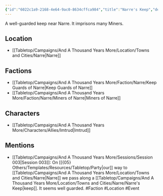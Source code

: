 ```yaml
---
{"id":"6022c1a9-2168-4e64-9ac0-8634cffca984","title":"Narre's Keep","description":"A well-guarded keep near Narre. It imprisons many Miners.","isCurrentLocation":false,"publish":true,"date_created":"Tuesday, February 28th 2023, 7:22:07 pm","date_modified":"Saturday, April 13th 2024, 11:44:56 pm","cssclasses":["mado-heading"],"path":"Tabletop/Campaigns/And A Thousand Years More/Location/Towns and Cities/Narre/Narre's Keep.md","permalink":"/tabletop/campaigns/and-a-thousand-years-more/location/towns-and-cities/narre/narre-s-keep/","PassFrontmatter":true}
---
```



A well-guarded keep near Narre. It imprisons many Miners.

## Location

- [[Tabletop/Campaigns/And A Thousand Years More/Location/Towns and Cities/Narre\|Narre]]

## Factions

- [[Tabletop/Campaigns/And A Thousand Years More/Faction/Narre/Keep Guards of Narre\|Keep Guards of Narre]]
- [[Tabletop/Campaigns/And A Thousand Years More/Faction/Narre/Miners of Narre\|Miners of Narre]]

## Characters

- [[Tabletop/Campaigns/And A Thousand Years More/Characters/Allies/Imtrud\|Imtrud]]

## Mentions

- [[Tabletop/Campaigns/And A Thousand Years More/Sessions/Session 003\|Session 003]]: On [[{05} Others/Templates/Resources/Tabletop/Party\|our]] way to [[Tabletop/Campaigns/And A Thousand Years More/Location/Towns and Cities/Narre\|Narre]] we pass along a [[Tabletop/Campaigns/And A Thousand Years More/Location/Towns and Cities/Narre/Narre's Keep\|keep]]. It seems well guarded. #Faction #Location #Event

